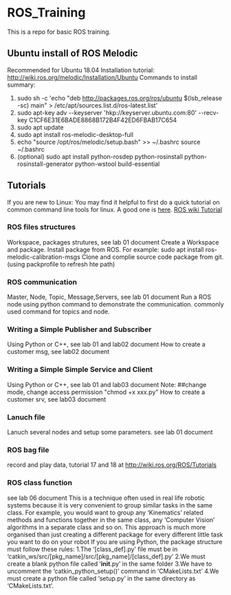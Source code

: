 # ROS_Training
This is a repo for basic ROS training.

## Ubuntu install of ROS Melodic
 Recommended for Ubuntu 18.04
 Installation tutorial: http://wiki.ros.org/melodic/Installation/Ubuntu
 Commands to install summary: 
 1. sudo sh -c 'echo "deb http://packages.ros.org/ros/ubuntu $(lsb_release -sc) main" > /etc/apt/sources.list.d/ros-latest.list'
 2. sudo apt-key adv --keyserver 'hkp://keyserver.ubuntu.com:80' --recv-key C1CF6E31E6BADE8868B172B4F42ED6FBAB17C654
 3. sudo apt update
 4. sudo apt install ros-melodic-desktop-full
 5. echo "source /opt/ros/melodic/setup.bash" >> ~/.bashrc
    source ~/.bashrc
 6. (optional) sudo apt install python-rosdep python-rosinstall python-rosinstall-generator python-wstool build-essential

## Tutorials
If you are new to Linux: You may find it helpful to first do a quick tutorial on common command line tools for linux. A good one is [here](http://www.ee.surrey.ac.uk/Teaching/Unix/). 
[ROS wiki Tutorial](http://wiki.ros.org/ROS/Tutorials)
### ROS files structures
 Workspace, packages strutures, see lab 01 document
 Create a Workspace and package.
 Install package from ROS. For example: sudo apt install ros-melodic-calibration-msgs
 Clone and complie source code package from git.(using packprofile to refresh hte path)
### ROS communication
 Master, Node, Topic, Message,Servers, see lab 01 document
 Run a ROS node using python command to demonstrate the communication.
 commonly used command for topics and node.
### Writing a Simple Publisher and Subscriber
 Using Python or C++, see lab 01 and lab02 document
 How to create a customer msg, see lab02 document
 
### Writing a Simple Simple Service and Client
 Using Python or C++, see lab 01 and lab03 document
 Note: ##change mode, change access permission "chmod +x xxx.py"
 How to create a customer srv, see lab03 document
 
### Lanuch file
 Lanuch several nodes and setup some parameters. see lab 01 document

### ROS bag file
 record and play data, tutorial 17 and 18 at http://wiki.ros.org/ROS/Tutorials
 
### ROS class function
see lab 06 document
This is a technique often used in real life robotic systems because it is very convenient to group similar tasks in the same class. For example, you would want to group any ‘Kinematics’ related methods and functions together in the same class, any ‘Computer Vision’ algorithms in a separate class and so on. This approach is much more organised than just creating a different package for every different little task you want to do on your robot
 If you are using Python, the package structure must follow these rules:
1.The ‘[class_def].py’ file must be in ‘catkin_ws/src/[pkg_name]/src/[pkg_name]/[class_def].py’
2.We must create a blank python file called ‘__init__.py’ in the same folder
3.We have to uncomment the ‘catkin_python_setup()’ command in ‘CMakeLists.txt’
4.We must create a python file called ‘setup.py’ in the same directory as ‘CMakeLists.txt’.




 
 
 

 
